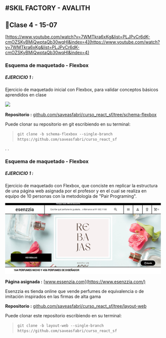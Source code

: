 #SKIL FACTORY - AVALITH
------------------------------
## :book:Clase 4 - 15-07
[https://www.youtube.com/watch?v=7WMTkra6xKg&list=PLJPvCr6dK-cmOZSKyBMiQwptaQb30wqHl&index=4](https://www.youtube.com/watch?v=7WMTkra6xKg&list=PLJPvCr6dK-cmOZSKyBMiQwptaQb30wqHl&index=4)

### Esquema de maquetado - Flexbox  

##### EJERCICIO 1 :
Ejercicio de maquetado inicial con Flexbox, para validar conceptos básicos aprendidos en clase

![](./ej1_schema_flexbox/img-readme/print.jpg)

__Repositorio :__
[github.com/saveasfabri/curso_react_sf/tree/schema-flexbox](https://github.com/saveasfabri/curso_react_sf/tree/schema-flexbox)

Puede clonar su repositorio en git escribiendo en su terminal:  

>`git clone -b schema-flexbox --single-branch https://github.com/saveasfabri/curso_react_sf`  

.
.
### Esquema de maquetado - Flexbox  

##### EJERCICIO 1 :
Ejercicio de maquetado con Flexbox, que conciste en replicar la estructura de una página web asignada por el profesor y en el cual se realiza en equipo de 10 personas con la metodología de "Pair Programing".

![](./ej2_maquetado_esenzzia/img/img-readme/Captura%20de%20pantalla%202022-07-18%20084648.jpg)

__Página asignada :__
[www.essenzia.com](https://www.esenzzia.com/)

Esenzzia es tienda online que vende perfumes de equivalencia o de imitación inspirados en las firmas de alta gama 

__Repositorio :__
[github.com/saveasfabri/curso_react_sf/tree/layout-web](https://github.com/saveasfabri/curso_react_sf/tree/layout-web)

Puede clonar este repositorio escribiendo en su terminal:   

>`git clone -b layout-web --single-branch https://github.com/saveasfabri/curso_react_sf`

